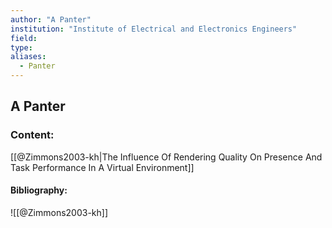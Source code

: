 ```yaml
---
author: "A Panter"
institution: "Institute of Electrical and Electronics Engineers"
field:
type:
aliases:
  - Panter
---
```


## A Panter

### Content:
[[@Zimmons2003-kh|The Influence Of Rendering Quality On Presence And Task Performance In A Virtual Environment]]

#### Bibliography:

![[@Zimmons2003-kh]]